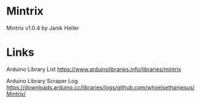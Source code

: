 # Mintrix
Mintrix v1.0.4 by Janik Heiler

# Links
Arduino Library List https://www.arduinolibraries.info/libraries/mintrix

Arduino Library Scraper Log https://downloads.arduino.cc/libraries/logs/github.com/whoelsethanjesus/Mintrix/
